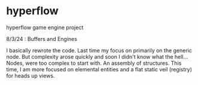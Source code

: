 # hyperflow
hyperflow game engine project

8/3/24 : Buffers and Engines

I basically rewrote the code. Last time my focus on primarily on the generic node. But complexity arose quickly and 
soon I didn't know what the hell...  Nodes, were too complex to start with. An assembly of structures. 
This time, I am more focused on elemental entities and a flat static veil (registry) for heads up views.















































































































































































































































































































































































































































































































































































































































































































































